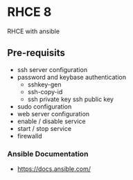 # RHCE 8
RHCE with ansible 

## Pre-requisits    
-   ssh server configuration 
-   password and keybase authentication 
    -   sshkey-gen
    -   ssh-copy-id
    -   ssh private key ssh public key 
-   sudo configuration 
-   web server configuration 
-   enable / disable service 
-   start / stop service 
-   firewalld    
### Ansible Documentation 
-   https://docs.ansible.com/